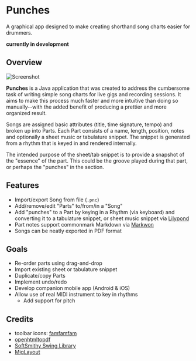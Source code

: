 # Punches

A graphical app designed to make creating shorthand song charts easier for drummers.

**__currently in development__**

## Overview

![Screenshot](https://github.com/vaquilina/Punches/screenshot.png "Screenshot")

**Punches** is a Java application that was created to address the cumbersome task of writing simple song charts for live gigs and recording sessions. It aims to make this process much faster and more intuitive than doing so manually--with the added benefit of producing a prettier and more organized result.

Songs are assigned basic attributes (title, time signature, tempo) and broken up into Parts. Each Part consists of a name, length, position, notes and optionally a sheet music or tabulature snippet. The snippet is generated from a rhythm that is keyed in and rendered internally.

The intended purpose of the sheet/tab snippet is to provide a snapshot of the "essence" of the part. This could be the groove played during that part, or perhaps the "punches" in the section.

## Features

- Import/export Song from file (`.pnc`)
- Add/remove/edit "Parts" to/from/in a "Song"
- Add "punches" to a Part by keying in a Rhythm (via keyboard) and converting it to a tabulature snippet, or sheet music snippet via [Lilypond](https://lilypond.org/)
- Part notes support commonmark Markdown via [Markwon](https://noties.io/Markwon/)
- Songs can be neatly exported in PDF format

## Goals

- Re-order parts using drag-and-drop
- Import existing sheet or tabulature snippet
- Duplicate/copy Parts
- Implement undo/redo
- Develop companion mobile app (Android & iOS)
- Allow use of real MIDI instrument to key in rhythms
  - Add support for pitch

## Credits

- toolbar icons: [famfamfam](http://www.famfamfam.com/lab/icons/)
- [openhtmltopdf](https://github.com/danfickle/openhtmltopdf)
- [SoftSmithy Swing Library](https://www.softsmithy.org/)
- [MigLayout](https://miglayout.com/)


